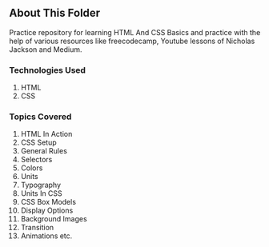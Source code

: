 ## About This Folder

Practice repository for learning HTML And CSS Basics and practice with the help of various resources like
freecodecamp, Youtube lessons of Nicholas Jackson and Medium.

### Technologies Used
1. HTML
2. CSS

### Topics Covered

1. HTML In Action
2. CSS Setup
3. General Rules
4. Selectors
5. Colors
6. Units
7. Typography
8. Units In CSS
9. CSS Box Models
10. Display Options
11. Background Images
12. Transition
13. Animations etc. 